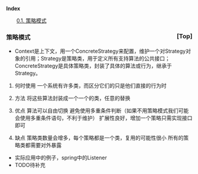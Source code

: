 <a name="index">**Index**</a>

&emsp;&emsp;<a href="#0">0.1. 策略模式</a>  
### <a name="0">策略模式</a><a style="float:right;text-decoration:none;" href="#index">[Top]</a>
- Context是上下文，用一个ConcreteStrategy来配置，维护一个对Strategy对象的引用；Strategy是策略类，用于定义所有支持算法的公共接口；ConcreteStrategy是具体策略类，封装了具体的算法或行为，继承于Strategy。


1. 何时使用
 一个系统有许多类，而区分它们的只是他们直接的行为时
 
2. 方法
 将这些算法封装成一个一个的类，任意的替换
 
3. 优点
 算法可以自由切换
 避免使用多重条件判断（如果不用策略模式我们可能会使用多重条件语句，不利于维护）
 扩展性良好，增加一个策略只需实现接口即可

4. 缺点
 策略类数量会增多，每个策略都是一个类，复用的可能性很小
 所有的策略类都需要对外暴露
 
- 实际应用中的例子，spring中的Listener
- TODO待补充